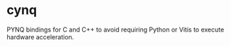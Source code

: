 # cynq
PYNQ bindings for C and C++ to avoid requiring Python or Vitis to execute hardware acceleration.
